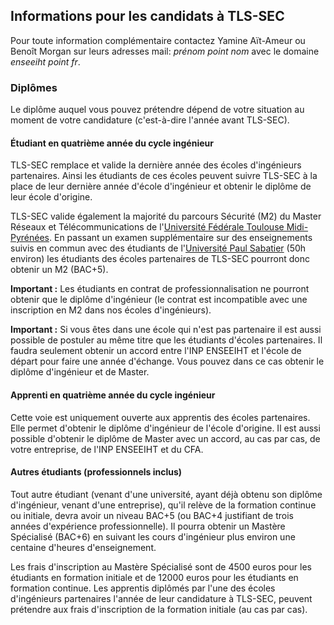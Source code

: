 ## Informations pour les candidats à TLS-SEC

Pour toute information complémentaire contactez Yamine Aït-Ameur ou Benoît Morgan sur leurs adresses mail: *prénom point nom* avec le domaine *enseeiht point fr*.

### Diplômes

Le diplôme auquel vous pouvez prétendre dépend de votre situation au moment de votre candidature (c'est-à-dire l'année avant TLS-SEC).

#### Étudiant en quatrième année du cycle ingénieur

TLS-SEC remplace et valide la dernière année des écoles d'ingénieurs partenaires. Ainsi les étudiants de ces écoles peuvent suivre TLS-SEC à la place de leur dernière année d'école d'ingénieur et obtenir le diplôme de leur école d'origine. 

TLS-SEC valide également la majorité du parcours Sécurité (M2) du Master Réseaux et Télécommunications de l'[Université Fédérale Toulouse Midi-Pyrénées](http://www.univ-toulouse.fr/). En passant un examen supplémentaire sur des enseignements suivis en commun avec des étudiants de l'[Université Paul Sabatier](http://www.univ-tlse3.fr/) (50h environ) les étudiants des écoles partenaires de TLS-SEC pourront donc obtenir un M2 (BAC+5). 

**Important :** Les étudiants en contrat de professionnalisation ne pourront obtenir que le diplôme d'ingénieur (le contrat est incompatible avec une inscription en M2 dans nos écoles d'ingénieurs).

**Important :** Si vous êtes dans une école qui n'est pas partenaire il est aussi possible de postuler au même titre que les étudiants d'écoles partenaires. Il faudra seulement obtenir un accord entre l'INP ENSEEIHT et l'école de départ pour faire une année d'échange. Vous pouvez dans ce cas obtenir le diplôme d'ingénieur et de Master.

#### Apprenti en quatrième année du cycle ingénieur

Cette voie est uniquement ouverte aux apprentis des écoles partenaires. Elle permet d'obtenir le diplôme d'ingénieur de l'école d'origine. Il est aussi possible d'obtenir le diplôme de Master avec un accord, au cas par cas, de votre entreprise, de l'INP ENSEEIHT et du CFA.


#### Autres étudiants (professionnels inclus)

Tout autre étudiant (venant d'une université, ayant déjà obtenu son diplôme d'ingénieur, venant d'une entreprise), qu'il relève de la formation continue ou initiale, devra avoir un niveau BAC+5 (ou BAC+4 justifiant de trois années d'expérience professionnelle). Il pourra obtenir un Mastère Spécialisé (BAC+6) en suivant les cours d'ingénieur plus environ une centaine d'heures d'enseignement. 

Les frais d'inscription au Mastère Spécialisé sont de 4500 euros pour les étudiants en formation initiale et de 12000 euros pour les étudiants en formation continue. Les apprentis diplômés par l'une des écoles d'ingénieurs partenaires l'année de leur candidature à TLS-SEC, peuvent prétendre aux frais d'inscription de la formation initiale (au cas par cas).
